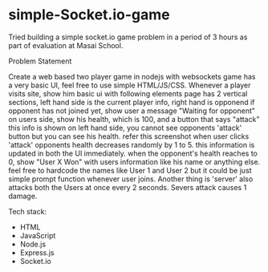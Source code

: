 # simple-Socket.io-game

Tried building a simple socket.io game problem in a period of 3 hours as part of evaluation at Masai School.

Problem Statement

Create a web based two player game in nodejs with websockets
game has a very basic UI, feel free to use simple HTML/JS/CSS.
Whenever a player visits site, show him basic ui with following elements
page has 2 vertical sections, left hand side is the current player info, right hand is opponend
if opponent has not joined yet, show user a message "Waiting for opponent"
on users side, show his health, which is 100, and a button that says "attack"
this info is shown on left hand side, you cannot see opponents 'attack' button
but you can see his health.
refer this screenshot
when user clicks 'attack' opponents health decreases randomly by 1 to 5.
this information is updated in both the UI immediately.
when the opponent's health reaches to 0, show "User X Won" with users information like his name or anything else.
feel free to hardcode the names like User 1 and User 2 but it could be just simple prompt function whenever user joins.
Another thing is 'server' also attacks both the Users at once every 2 seconds.
Severs attack causes 1 damage.

Tech stack: 
* HTML
* JavaScript
* Node.js
* Express.js
* Socket.io
